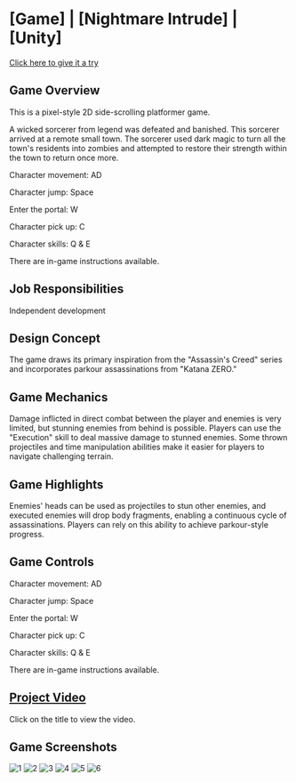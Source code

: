 # [Game] | [Nightmare Intrude] | [Unity]
[Click here to give it a try](https://shawnjobseeking.itch.io/nightmare-intrude)

## Game Overview

This is a pixel-style 2D side-scrolling platformer game. 

A wicked sorcerer from legend was defeated and banished. This sorcerer arrived at a remote small town. The sorcerer used dark magic to turn all the town's residents into zombies and attempted to restore their strength within the town to return once more.


Character movement: AD 

Character jump: Space 

Enter the portal: W 

Character pick up: C 

Character skills: Q & E

There are in-game instructions available.

## Job Responsibilities

Independent development

## Design Concept

The game draws its primary inspiration from the "Assassin's Creed" series and incorporates parkour assassinations from "Katana ZERO."

## Game Mechanics

Damage inflicted in direct combat between the player and enemies is very limited, but stunning enemies from behind is possible. Players can use the "Execution" skill to deal massive damage to stunned enemies. Some thrown projectiles and time manipulation abilities make it easier for players to navigate challenging terrain.

## Game Highlights

Enemies' heads can be used as projectiles to stun other enemies, and executed enemies will drop body fragments, enabling a continuous cycle of assassinations. Players can rely on this ability to achieve parkour-style progress.

## Game Controls

Character movement: AD

Character jump: Space

Enter the portal: W

Character pick up: C

Character skills: Q & E

There are in-game instructions available.

## [Project Video](https://youtu.be/GJgS-tYxdoI)
Click on the title to view the video.

## Game Screenshots
![1](https://github.com/Shawn0791/Nightmare_Intrude/assets/128385054/b0b27c07-7cf7-4d94-9e4d-bdc39cfd880f)
![2](https://github.com/Shawn0791/Nightmare_Intrude/assets/128385054/3fc54040-12d6-4510-a60e-312ed0a65a51)
![3](https://github.com/Shawn0791/Nightmare_Intrude/assets/128385054/e69ec1d8-4493-460b-9e28-e0cad9d45464)
![4](https://github.com/Shawn0791/Nightmare_Intrude/assets/128385054/7d7005cf-90fd-490f-b2f4-a44830529431)
![5](https://github.com/Shawn0791/Nightmare_Intrude/assets/128385054/4421f80b-184a-4d84-86bb-3080fac8660a)
![6](https://github.com/Shawn0791/Nightmare_Intrude/assets/128385054/33fb9162-404a-436d-a0fe-42a2d32c1e16)

